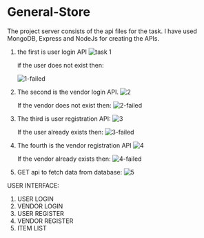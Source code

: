 # General-Store
The project server consists of the api files for the task.
I have used MongoDB, Express and NodeJs for creating the APIs. 
1. the first is user login API
    ![task 1](https://user-images.githubusercontent.com/55585692/90775681-c0b38e80-e316-11ea-936e-3d2c4924810b.png)
    
    if the user does not exist then:
    
    ![1-failed](https://user-images.githubusercontent.com/55585692/90775697-c4471580-e316-11ea-9b72-ab7244a63d70.png)


2. The second is the vendor login API.
        ![2](https://user-images.githubusercontent.com/55585692/90775704-c6a96f80-e316-11ea-92be-1bd7a2e80d46.png)

    If the vendor does not exist then:
        ![2-failed](https://user-images.githubusercontent.com/55585692/90775718-c9a46000-e316-11ea-83a2-2ce2f5b762dc.png)


3. The third is user registration API:
        ![3](https://user-images.githubusercontent.com/55585692/90775732-cc9f5080-e316-11ea-82c6-c0bccf100f10.png)

    If the user already exists then:
           ![3-failed](https://user-images.githubusercontent.com/55585692/90775737-cdd07d80-e316-11ea-9625-4e9dee403244.png)

4. The fourth is the vendor registration API
        ![4](https://user-images.githubusercontent.com/55585692/90775742-d032d780-e316-11ea-89b4-8f1b7dfbc8cc.png)

    If the vendor already exists then:
           ![4-failed](https://user-images.githubusercontent.com/55585692/90775751-d32dc800-e316-11ea-8c2d-07fdbec52e50.png)

5. GET api to fetch data from database:
       ![5](https://user-images.githubusercontent.com/55585692/90775760-d759e580-e316-11ea-819a-b46bde06c526.png)
       
       
 USER INTERFACE:
 
 1. USER LOGIN
 2. VENDOR LOGIN
 3. USER REGISTER
 4. VENDOR REGISTER
 5. ITEM LIST


